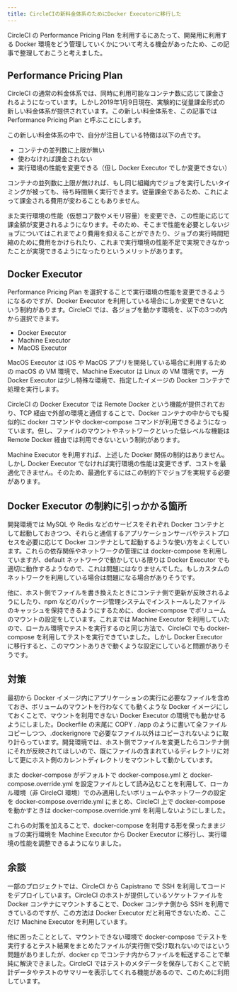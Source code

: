 ```yaml
---
title: CircleCIの新料金体系のためにDocker Executorに移行した
---
```


CircleCI の Performance Pricing Plan を利用するにあたって、開発用に利用する Docker 環境をどう管理していくかについて考える機会があったため、この記事で整理しておこうと考えました。

## Performance Pricing Plan

CircleCI の通常の料金体系では、同時に利用可能なコンテナ数に応じて課金されるようになっています。しかし2019年1月9日現在、実験的に従量課金形式の新しい料金体系が提供されています。この新しい料金体系を、この記事では Performance Pricing Plan と呼ぶことにします。

この新しい料金体系の中で、自分が注目している特徴は以下の点です。

- コンテナの並列数に上限が無い
- 使わなければ課金されない
- 実行環境の性能を変更できる（但し Docker Executor でしか変更できない）

コンテナの並列数に上限が無ければ、もし同じ組織内でジョブを実行したいタイミングが被っても、待ち時間無く実行できます。従量課金であるため、これによって課金される費用が変わることもありません。

また実行環境の性能（仮想コア数やメモリ容量）を変更でき、この性能に応じて課金額が変更されるようになります。そのため、そこまで性能を必要としないジョブについてはこれまでより費用を抑えることができたり、ジョブの実行時間短縮のために費用をかけられたり、これまで実行環境の性能不足で実現できなかったことが実現できるようになったりというメリットがあります。

## Docker Executor

Performance Pricing Plan を選択することで実行環境の性能を変更できるようになるのですが、Docker Executor を利用している場合にしか変更できないという制約があります。CircleCI では、各ジョブを動かす環境を、以下の3つの内から選択できます。

- Docker Executor
- Machine Executor
- MacOS Executor

MacOS Executor は iOS や MacOS アプリを開発している場合に利用するための macOS の VM 環境で、Machine Executor は Linux の VM 環境です。一方 Docker Executor は少し特殊な環境で、指定したイメージの Docker コンテナで処理を実行します。

CircleCI の Docker Executor では Remote Docker という機能が提供されており、TCP 経由で外部の環境と通信することで、Docker コンテナの中からでも擬似的に docker コマンドや docker-compose コマンドが利用できるようになっています。但し、ファイルのマウントやネットワークといった低レベルな機能は Remote Docker 経由では利用できないという制約があります。

Machine Executor を利用すれば、上述した Docker 関係の制約はありません。しかし Docker Executor でなければ実行環境の性能は変更できず、コストを最適化できません。そのため、最適化するにはこの制約下でジョブを実現する必要があります。

## Docker Executor の制約に引っかかる箇所

開発環境では MySQL や Redis などのサービスをそれぞれ Docker コンテナとして起動しておきつつ、それらと通信するアプリケーションサーバやテストプロセスを必要に応じて Docker コンテナとして起動するような使い方をよくしています。これらの依存関係やネットワークの管理には docker-compose を利用していますが、default ネットワークで動かしている限りは Docker Executor でも適切に動作するようなので、これは問題にはなりませんでした。もしカスタムのネットワークを利用している場合は問題になる場合がありそうです。

他に、ホスト側でファイルを書き換えたときにコンテナ側で更新が反映されるようにしたり、npm などのパッケージ管理システムでインストールしたファイルのキャッシュを保持できるようにするために、docker-compose でボリュームのマウントの設定をしています。これまでは Machine Executor を利用していたので、ローカル環境でテストを実行するのと同じ方法で、CircleCI でも docker-compose を利用してテストを実行できていました。しかし Docker Executor に移行すると、このマウントありきで動くような設定にしていると問題がありそうです。

## 対策

最初から Docker イメージ内にアプリケーションの実行に必要なファイルを含めておき、ボリュームのマウントを行わなくても動くような Docker イメージにしておくことで、マウントを利用できない Docker Executor の環境でも動かせるようにしました。Dockerfile の末尾に COPY . /app のように書いて全ファイルコピーしつつ、.dockerignore で必要なファイル以外はコピーされないように取り計らっています。開発環境では、ホスト側でファイルを変更したらコンテナ側にそれが反映されてほしいので、既にファイルの含まれているディレクトリに対して更にホスト側のカレントディレクトリをマウントして動かしています。

また docker-compose がデフォルトで docker-compose.yml と docker-compose.override.yml を設定ファイルとして読み込むことを利用して、ローカル環境（非 CircleCI 環境）でのみ適用したいボリュームやネットワークの設定を docker-compose.override.yml にまとめ、CircleCI 上で docker-compose を動かすときは docker-compose.override.yml を利用しないようにしました。

これらの対策を加えることで、docker-compose を利用する形を保ったままジョブの実行環境を Machine Executor から Docker Executor に移行し、実行環境の性能を調整できるようになりました。

## 余談

一部のプロジェクトでは、CircleCI から Capistrano で SSH を利用してコードをデプロイしています。CircleCI のホストが提供しているソケットファイルを Docker コンテナにマウントすることで、Docker コンテナ側から SSH を利用できているのですが、この方法は Docker Executor だと利用できないため、ここだけ Machine Executor を利用しています。

他に困ったこととして、マウントできない環境で docker-compose でテストを実行するとテスト結果をまとめたファイルが実行側で受け取れないのではという問題がありましたが、docker cp でコンテナ内からファイルを転送することで単純に解決できました。CircleCI ではテストのメタデータを保存しておくことで統計データやテストのサマリーを表示してくれる機能があるので、このために利用しています。
